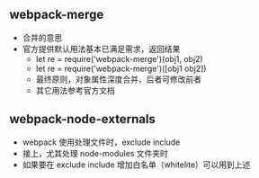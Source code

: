 ## webpack-merge

* 合并的意思
* 官方提供默认用法基本已满足需求，返回结果
  * let re = require('webpack-merge')(obj1, obj2)
  * let re = require('webpack-merge')([obj1 obj2])
  * 最终原则，对象属性深度合并，后者可修改前者
  - 其它用法参考官方文档

## webpack-node-externals

* webpack 使用处理文件时，exclude include
* 接上，尤其处理 node-modules 文件夹时
* 如果要在 exclude include 增加白名单（whitelite）可以用到上述
